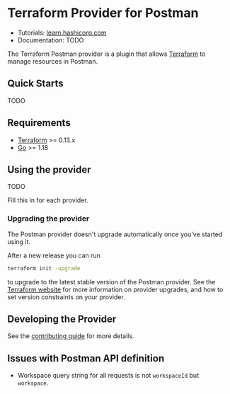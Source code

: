 # Terraform Provider for Postman

- Tutorials:
  [learn.hashicorp.com](https://learn.hashicorp.com/terraform?track=getting-started#getting-started)
- Documentation: TODO

The Terraform Postman provider is a plugin that allows
[Terraform](https://www.terraform.io) to manage resources in Postman.

## Quick Starts

TODO

## Requirements

- [Terraform](https://www.terraform.io/downloads.html) >= 0.13.x
- [Go](https://golang.org/doc/install) >= 1.18

## Using the provider

TODO

Fill this in for each provider.

### Upgrading the provider

The Postman provider doesn't upgrade automatically once you've started using it.

After a new release you can run

```bash
terraform init -upgrade
```

to upgrade to the latest stable version of the Postman provider. See the
[Terraform website](https://www.terraform.io/docs/configuration/providers.html#provider-versions)
for more information on provider upgrades, and how to set version constraints on
your provider.

## Developing the Provider

See the [contributing guide](./CONTRIBUTING.md) for more details.

## Issues with Postman API definition

- Workspace query string for all requests is not `workspaceId` but `workspace`.
